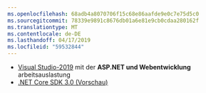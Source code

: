 ```yaml
---
ms.openlocfilehash: 68adb4a8070706f15c68e86aafde9e0c7e75d5c0
ms.sourcegitcommit: 78339e9891c8676db01a6e81e9cb0cdaa280162f
ms.translationtype: MT
ms.contentlocale: de-DE
ms.lasthandoff: 04/17/2019
ms.locfileid: "59532844"
---
```

* [Visual Studio-2019](https://visualstudio.microsoft.com/vs/) mit der **ASP.NET und Webentwicklung** arbeitsauslastung
* [.NET Core SDK 3.0 (Vorschau)](https://dotnet.microsoft.com/download/dotnet-core/3.0)
